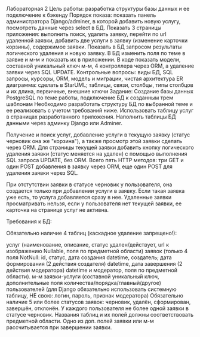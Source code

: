 Лабораторная 2
Цель работы: разработка структуры базы данных и ее подключение к бэкенду
Порядок показа: показать панель администратора Django/adminer, в которой добавить новую услугу, посмотреть данные через select в БД. Показать 3 страницы приложения: выполнить поиск, удалить заявку, перейти по url удаленной заявки, добавить две услуги в заявку (изменение карточки корзины), содержимое заявки. Показать в БД запросом результаты логического удаления и новую заявку. В БД изменить поля по теме в заявке и м-м и показать их в приложении. В коде показать модели, составной уникальный ключ м-м, 4 контроллера через ORM, а удаление заявки через SQL UPDATE.
Контрольные вопросы: виды БД, SQL запросы, курсоры, ORM, модель и миграции, чистая архитектура
ER диаграмма: сделать в StarUML; таблицы, связи, столбцы, типы столбцов и их длина, первичные, внешние ключи
Задание: Создание базы данных PostgreSQL по теме работы, подключение БД к созданным трем шаблонам
Необходимо разработать структуру БД по выбранной теме и ее реализовать с учетом требований ниже. Использовать таблицу услуг в страницах разработанного приложения. Наполнить таблицы БД данными через админку Django или Adminer.

Получение и поиск услуг, добавление услуги в текущую заявку (статус черновик она же "корзина"), а также просмотр этой заявки сделать через ORM. Для страницы текущей заявки добавить кнопку логического удаления заявки (статус меняется на удален) с помощью выполнения SQL запроса UPDATE, без ORM. Всего пять HTTP методов: три GET и один POST добавления в заявку через ORM, еще один POST для удаления заявки через SQL.

При отстутствии заявки в статусе черновик у пользователя, она создается только при добавлении услуги в заявку. Если такая заявка уже есть, то услуга добавляется сразу в нее. Удаленные заявки просматривать нельзя, если у пользователя нет текущей заявки, ее карточка на странице услуг не активна.

Требования к БД:

Обязательно наличие 4 таблиц (каскадное удаление запрещено!):

услуг (наименование, описание, статус удален/действует, url к изображению Nullable, поля по предметной области)
заявок (только 4 поля NotNull: id, статус, дата создания datetime, создатель; дата формирования (2 действия создателя) datetime, дата завершения (2 действия модератора) datetime и модератор, поля по предметной области).
м-м заявки-услуги (составной уникальный ключ, дополнительные поля количества/порядка/главный/другое)
пользователей (для Django обязательно использовать системную таблицу, НЕ свою: логин, пароль, признак модератора)
Обязательно наличие 5 или более статусов заявок: черновик, удалён, сформирован, завершён, отклонён. У каждого пользователя не более одной заявки в статусе черновик. Названия таблиц и их полей должны соответствовать предметной области. Одно из доп. полей заявки или м-м рассчитывается при завершении заявки.
